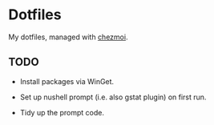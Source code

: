 Dotfiles
========

My dotfiles, managed with [chezmoi](https://www.chezmoi.io/).

TODO
----

* Install packages via WinGet.

* Set up nushell prompt (i.e. also gstat plugin) on first run.

* Tidy up the prompt code.
